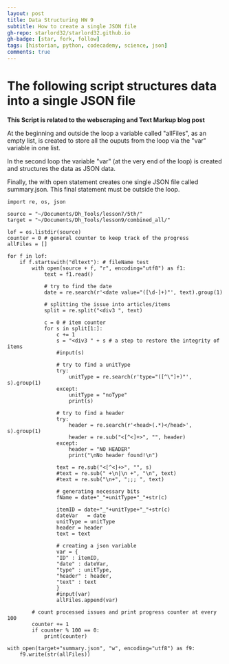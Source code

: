 ```yaml
---
layout: post
title: Data Structuring HW 9
subtitle: How to create a single JSON file
gh-repo: starlord32/starlord32.github.io
gh-badge: [star, fork, follow]
tags: [historian, python, codecademy, science, json]
comments: true
---
```


# The following script structures data into a single JSON file

**This Script is related to the webscraping and Text Markup blog post**

At the beginning and outside the loop a variable called "allFiles", as an empty list, is created to store all the ouputs from the loop via the "var" variable in one list.

In the second loop the variable "var" (at the very end of the loop) is created and structures the data as JSON data.


Finally, the with open statement creates one single JSON file called summary.json. This final statement must be outside the loop.

```
import re, os, json

source = "~/Documents/Dh_Tools/lesson7/5th/"
target = "~/Documents/Dh_Tools/lesson9/combined_all/"

lof = os.listdir(source)
counter = 0 # general counter to keep track of the progress
allFiles = []

for f in lof:
    if f.startswith("dltext"): # fileName test
        with open(source + f, "r", encoding="utf8") as f1:
            text = f1.read()

            # try to find the date
            date = re.search(r'<date value="([\d-]+)"', text).group(1)

            # splitting the issue into articles/items
            split = re.split("<div3 ", text)

            c = 0 # item counter
            for s in split[1:]:
                c += 1
                s = "<div3 " + s # a step to restore the integrity of items
                #input(s)

                # try to find a unitType
                try:
                    unitType = re.search(r'type="([^\"]+)"', s).group(1)
                except:
                    unitType = "noType"
                    print(s)

                # try to find a header
                try:
                    header = re.search(r'<head>(.*)</head>', s).group(1)
                    header = re.sub("<[^<]+>", "", header)
                except:
                    header = "NO HEADER"
                    print("\nNo header found!\n")

                text = re.sub("<[^<]+>", "", s)
                #text = re.sub(" +\n|\n +", "\n", text)
                #text = re.sub("\n+", ";;; ", text)

                # generating necessary bits
                fName = date+"_"+unitType+"_"+str(c)

                itemID = date+"_"+unitType+"_"+str(c)
                dateVar   = date
                unitType = unitType
                header = header
                text = text

                # creating a json variable
                var = {
                "ID" : itemID,
                "date" : dateVar,
                "type" : unitType,
                "header" : header,
                "text" : text
                }
                #input(var)
                allFiles.append(var)

        # count processed issues and print progress counter at every 100
        counter += 1
        if counter % 100 == 0:
            print(counter)

with open(target+"summary.json", "w", encoding="utf8") as f9:
    f9.write(str(allFiles))
```
